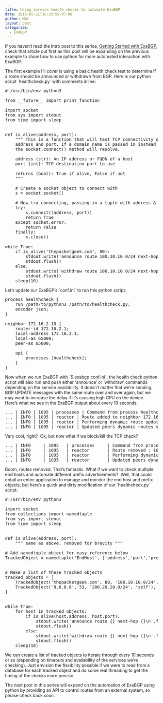 ```yaml
---
title: Using service health checks to automate ExaBGP
date: 2015-05-21T16:30:59-07:00
author: Mat
layout: post
categories:
  - ExaBGP
---
```


If you haven&#8217;t read the intro post to this series, <a href="//thepacketgeek.com/influence-routing-decisions-with-python-and-exabgp/" target="_blank">Getting Started with ExaBGP</a>, check that article out first as this post will be expanding on the previous example to show how to use python for more automated interaction with ExaBGP.

The first example I&#8217;ll cover is using a basic health check test to determine if a route should be announced or withdrawn from BGP. Here is our python script \`healthcheck.py\` with comments inline:

<pre class="lang:default decode:true" title="healthcheck.py">#!/usr/bin/env python3

from __future__ import print_function

import socket
from sys import stdout
from time import sleep


def is_alive(address, port):
    """ This is a function that will test TCP connectivity of a given
    address and port. If a domain name is passed in instead of an address,
    the socket.connect() method will resolve.
 
    address (str): An IP address or FQDN of a host
    port (int): TCP destination port to use
 
    returns (bool): True if alive, False if not
    """
 
    # Create a socket object to connect with
    s = socket.socket()
    
    # Now try connecting, passing in a tuple with address & port
    try:
        s.connect((address, port))
        return True
    except socket.error:
        return False
    finally:
        s.close()

while True:
    if is_alive('thepacketgeek.com', 80):
        stdout.write('announce route 100.10.10.0/24 next-hop self' + '\n')
        stdout.flush()
    else:
        stdout.write('withdraw route 100.10.10.0/24 next-hop self' + '\n')
        stdout.flush()
    sleep(10)
</pre>

<!--more-->

Let&#8217;s update our ExaBGP&#8217;s \`conf.ini\` to run this python script:

<pre class="lang:default highlight:0 decode:true" title="conf.ini">process healthcheck {
    run /path/to/python3 /path/to/healthcheck.py;
    encoder json;
}

neighbor 172.16.2.10 {
    router-id 172.16.2.1;
    local-address 172.16.2.1;
    local-as 65000;
    peer-as 65000;

    api {
        processes [healthcheck];
    }
}
</pre>

Now when we run ExaBGP with \`$ exabgp conf.ini\`, the health check python script will also run and push either &#8216;announce&#8217; or &#8216;withdraw&#8217; commands depending on the service availability. It doesn&#8217;t matter that we&#8217;re sending BGP UPDATE messages with&nbsp;the same route&nbsp;over and over again, but we may want to increase the delay if it&#8217;s causing high CPU on the device. Here&#8217;s what we see in the ExaBGP output about every 10 seconds:

<pre class="theme:dark-terminal lang:default highlight:0 decode:true">... | INFO | 1095 | processes | Command from process healthcheck : announce route 100.10.10.0/24 next-hop self
... | INFO | 1095 | reactor | Route added to neighbor 172.16.2.128 local-ip 172.16.2.1 local-as 65000 peer-as 65000 router-id 172.16.2.1 family-allowed in-open : 100.10.10.0/24 next-hop 172.16.2.1
... | INFO | 1095 | reactor | Performing dynamic route update
... | INFO | 1095 | reactor | Updated peers dynamic routes successfully</pre>

Very cool, right? &nbsp;Ok, but now what if we block/kill the TCP check?

<pre class="theme:dark-terminal lang:default highlight:0 decode:true ">... | INFO     | 1095   | processes     | Command from process healthcheck : withdraw route 100.10.10.0/24 next-hop self
... | INFO     | 1095   | reactor       | Route removed : 100.10.10.0/24 next-hop 172.16.2.1
... | INFO     | 1095   | reactor       | Performing dynamic route update
... | INFO     | 1095   | reactor       | Updated peers dynamic routes successfully</pre>

Boom, routes removed. That&#8217;s fantastic. What if we want to check multiple end hosts and automate different prefix advertisements? &nbsp;Well, that could entail an entire application to manage and monitor the end host and prefix objects, but here&#8217;s a quick and dirty modification of our \`healthcheck.py\` script:

<pre class="lang:default decode:true " title="healthcheck.py">#!/usr/bin/env python3

import socket
from collections import namedtuple
from sys import stdout
from time import sleep

 
def is_alive(address, port):
    """ same as above, removed for brevity """

# Add namedtuple object for easy reference below
TrackedObject = namedtuple('EndHost', ['address','port','prefix', 'nexthop'])


# Make a list of these tracked objects
tracked_objects = [
    TrackedObject('thepacketgeek.com', 80, '100.10.10.0/24', 'self'),
    TrackedObject('8.8.8.8', 53, '200.20.20.0/24', 'self'),
]


while True:
    for host in tracked_objects:
        if is_alive(host.address, host.port):
            stdout.write('announce route {} next-hop {}\n'.format(host.prefix, host.nexthop))
            stdout.flush()
        else:
            stdout.write('withdraw route {} next-hop {}\n'.format(host.prefix, host.nexthop))
            stdout.flush()
    sleep(10)
</pre>

We can create a list of tracked objects to iterate through every 10 seconds or so (depending on timeouts and availability of the services we&#8217;re checking). Just envision the flexibility possible&nbsp;if we were to read from a database for each tracked object and do some real threading to get the timing of the checks more precise.

The next post in this series will expand on the automation of ExaBGP using python by providing an API to control routes from an external system, so please check back soon.